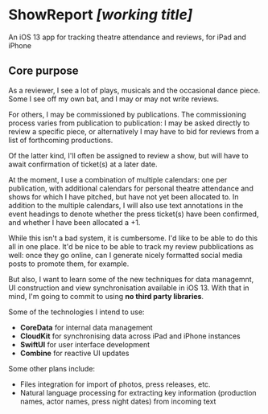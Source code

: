 #  ShowReport _[working title]_

An iOS 13 app for tracking theatre attendance and reviews, for iPad and iPhone

## Core purpose

As a reviewer, I see a lot of plays, musicals and the occasional dance piece.
Some I see off my own bat, and I may or may not write reviews.

For others, I may be commissioned by publications. The commissioning process
varies from publication to publication: I may be asked directly to review a
specific piece, or alternatively I may have to bid for reviews from a list of
forthcoming productions.

Of the latter kind, I'll often be assigned to review a show, but will have to
await confirmation of ticket(s) at a later date.

At the moment, I use a combination of multiple calendars: one per publication,
with additional calendars for personal theatre attendance and shows for which I
have pitched, but have not yet been allocated to. In addition to the multiple
calendars, I will also use text annotations in the event headings to denote
whether the press ticket(s) have been confirmed, and whether I have been
allocated a +1.

While this isn't a bad system, it is cumbersome. I'd like to be able to do this
all in one place. It'd be nice to be able to track my review pubblications as
well: once they go online, can I generate nicely formatted social media posts to
promote them, for example.

But also, I want to learn some of the new techniques for data managemnt, UI
construction and view synchronisation available in iOS 13. With that in mind,
I'm going to commit to using **no third party libraries**.

Some of the technologies I intend to use:

- **CoreData** for internal data management
- **CloudKit** for synchronising data across iPad and iPhone instances
- **SwiftUI** for user interface development
- **Combine** for reactive UI updates

Some other plans include:

- Files integration for import of photos, press releases, etc.
- Natural language processing for extracting key information (production names,
  actor names, press night dates) from incoming text
